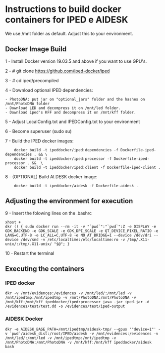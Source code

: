 # Instructions to build docker containers for IPED e AIDESK

We use /mnt folder as default. Adjust this to your environment. 


## Docker Image Build 


1 - Install Docker version 19.03.5 and above if you want to use GPU's.

2 - # git clone https://github.com/iped-docker/iped

3 - # cd iped/precompiled

4 - Download optional IPED dependencies:

    - PhotoDNA: put jar on "optional_jars" folder and the hashes on /mnt/PhotoDNA folder
    - Download LED and decompress it on /mnt/led folder.
    - Download iped's KFF and decompress it on /mnt/kff folder.

5 - Adjust LocalConfig.txt and IPEDConfig.txt to your environment 

6 - Become superuser (sudo su)

7 - Build the IPED docker images: 

        docker build -t ipeddocker/iped:dependencies -f Dockerfile-iped-dependencies . && \ 
        docker build -t ipeddocker/iped:processor -f Dockerfile-iped-processor . &&  \
        docker build -t ipeddocker/iped:client -f Dockerfile-iped-client .
                           
8 - (OPTIONAL) Build AI.DESK docker image: 

        docker build -t ipeddocker/aidesk -f Dockerfile-aidesk .

## Adjusting the environment for execution

9 - Insert the folowing lines on the .bashrc 

    xhost +
    dkr () { sudo docker run --rm -it -v "`pwd`":"`pwd`":Z -e DISPLAY -e GDK_BACKEND -e GDK_SCALE -e GDK_DPI_SCALE -e QT_DEVICE_PIXEL_RATIO -e LANG=C.UTF-8 -e LC_ALL=C.UTF-8 -e NO_AT_BRIDGE=1 --device /dev/dri --device /dev/snd -v /etc/localtime:/etc/localtime:ro -v /tmp/.X11-unix/:/tmp/.X11-unix/ "$@"; }

10 - Restart the terminal 

## Executing the containers

### IPED docker

    dkr -v /mnt/evidences:/evidences -v /mnt/led/:/mnt/led -v /mnt/ipedtmp:/mnt/ipedtmp -v /mnt/PhotoDNA:/mnt/PhotoDNA -v /mnt/kff:/mnt/kff ipeddocker/iped:processor java -jar iped.jar -d /evidences/test/test.dd -o /evidences/test/iped-output


### AIDESK Docker

    dkr -e AIDESK_BASE_PATH=/mnt/ipedtmp/aidesk-tmp/ --gpus '"device=1"' -v `pwd`/aidesk_dist:/root/IPED/aidesk -v /mnt/evidences:/evidences -v /mnt/led/:/mnt/led -v /mnt/ipedtmp:/mnt/ipedtmp -v /mnt/PhotoDNA:/mnt/PhotoDNA -v /mnt/kff:/mnt/kff ipeddocker/aidesk bash











